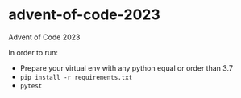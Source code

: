 # advent-of-code-2023
Advent of Code 2023

In order to run:

* Prepare your virtual env with any python equal or order than 3.7
* `pip install -r requirements.txt`
* `pytest`
